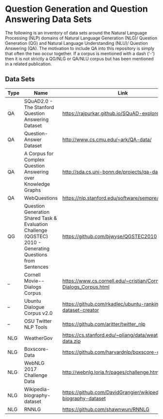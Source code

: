 # Question Generation and Question Answering Data Sets

The following is an inventory of data sets around the Natural Language Processing (NLP) domains of Natural Language Generation (NLG)/ Question Generation (QG) and Natural Language Understanding (NLU)/ Question Answering (QA). The motivation to include QA into this repository is simply that often the two occur together. If a corpus is mentioned with a dash ('-') then it is not strictly a QG/NLG or QA/NLU corpus but has been mentioned in a related publication. 

## Data Sets

 Type | Name | Link
----- | --- | ---
QA | SQuAD2.0 - The Stanford Question Answering Dataset | https://rajpurkar.github.io/SQuAD-explorer/ 
QA | Question-Answer Dataset | http://www.cs.cmu.edu/~ark/QA-data/ 
QA | A Corpus for Complex Question Answering over Knowledge Graphs | http://sda.cs.uni-bonn.de/projects/qa-dataset/ 
QA | WebQuestions | https://nlp.stanford.edu/software/sempre/ 
QG | Question Generation Shared Task & Evaluation Challenge (QGSTEC) 2010 - Generating Questions from Sentences | https://github.com/bjwyse/QGSTEC2010 
&ndash; | Cornell Movie--Dialogs Corpus | https://www.cs.cornell.edu/~cristian/Cornell_Movie-Dialogs_Corpus.html 
&ndash; | Ubuntu Dialogue Corpus v2.0 | https://github.com/rkadlec/ubuntu-ranking-dataset-creator
&ndash; | OSU Twitter NLP Tools | https://github.com/aritter/twitter_nlp 
NLG | WeatherGov | https://cs.stanford.edu/~pliang/data/weather-data.zip 
NLG | Boxscore-Data | https://github.com/harvardnlp/boxscore-data
NLG | WebNLG 2017 Challenge Data | http://webnlg.loria.fr/pages/challenge.html 
NLG | Wikipedia-biography-dataset | https://github.com/DavidGrangier/wikipedia-biography-dataset
NLG | RNNLG | https://github.com/shawnwun/RNNLG
